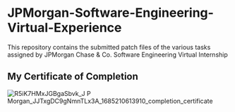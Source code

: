 # JPMorgan-Software-Engineering-Virtual-Experience
This repository contains the submitted patch files of the various tasks assigned by JPMorgan Chase & Co. Software Engineering Virtual Internship

## My Certificate of Completion
![R5iK7HMxJGBgaSbvk_J P  Morgan_JJTxgDC9gNmnTLx3A_1685210613910_completion_certificate](https://github.com/lorraineyul/JPMorgan-Virtual-Experience/assets/114548590/74aaa997-820f-4081-85ce-c62669500561)


